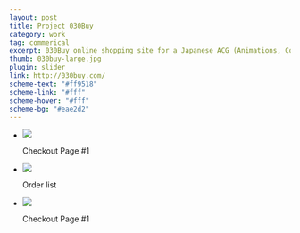 ```yaml
---
layout: post
title: Project 030Buy
category: work
tag: commerical
excerpt: 030Buy online shopping site for a Japanese ACG (Animations, Comics and Games) community
thumb: 030buy-large.jpg
plugin: slider
link: http://030buy.com/
scheme-text: "#ff9518"
scheme-link: "#fff"
scheme-hover: "#fff"
scheme-bg: "#eae2d2"
---
```


<div class="txt">
  <div class="flexslider">
    <ul class="slides">
      <li>
        <p class=browser><img src="{{ site.file }}/030buy-01.png"></p>
        <p class="flex-caption">Checkout Page #1</p>
      </li>
      <li>
        <p class=browser><img src="{{ site.file }}/030buy-04.png"></p>
        <p class="flex-caption">Order list</p>
      </li>
      <li>
        <p class=browser><img src="{{ site.file }}/030buy-02.png"></p>
        <p class="flex-caption">Checkout Page #1</p>
      </li>
    </ul>
  </div><!-- .flexslider -->
</div>

